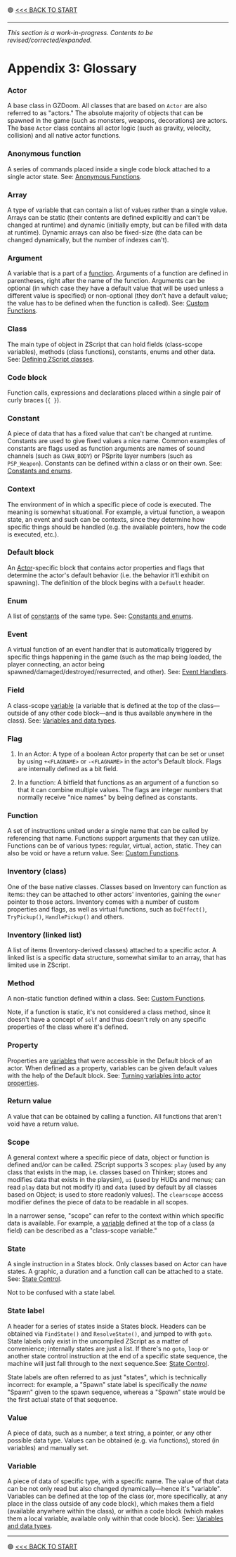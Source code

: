 🟢 [<<< BACK TO START](README.md)

---

*This section is a work-in-progress. Contents to be revised/corrected/expanded.*

# Appendix 3: Glossary

### Actor

A base class in GZDoom. All classes that are based on `Actor` are also referred to as "actors." The absolute majority of objects that can be spawned in the game (such as monsters, weapons, decorations) are actors. The base `Actor` class contains all actor logic (such as gravity, velocity, collision) and all native actor functions.

### Anonymous function

A series of commands placed inside a single code block attached to a single actor state. See: [Anonymous Functions](06_Anonymous_functions.md).

### Array

A type of variable that can contain a list of values rather than a single value. Arrays can be static (their contents are defined explicitly and can't be changed at runtime) and dynamic (initially empty, but can be filled with data at runtime). Dynamic arrays can also be fixed-size (the data can be changed dynamically, but the number of indexes can't).

### Argument

A variable that is a part of a [function](#function). Arguments of a function are defined in parentheses, right after the name of the function. Arguments can be optional (in which case they have a default value that will be used unless a different value is specified) or non-optional (they don't have a default value; the value has to be defined when the function is called). See: [Custom Functions](09_Custom_functions.md).

### Class

The main type of object in ZScript that can hold fields (class-scope variables), methods (class functions), constants, enums and other data. See: [Defining ZScript classes](02_Defining_ZScript_classes.md).

### Code block

Function calls, expressions and declarations placed within a single pair of curly braces (`{ }`).

### Constant

A piece of data that has a fixed value that can't be changed at runtime. Constants are used to give fixed values a nice name. Common examples of constants are flags used as function arguments are names of sound channels (such as `CHAN_BODY`) or PSprite layer numbers (such as `PSP_Weapon`). Constants can be defined within a class or on their own. See: [Constants and enums](14_Constants.md).

### Context

The environment of in which a specific piece of code is executed. The meaning is somewhat situational. For example, a virtual function, a weapon state, an event and such can be contexts, since they determine how specific things should be handled (e.g. the available pointers, how the code is executed, etc.).

### Default block

An [Actor](#actor)-specific block that contains actor properties and flags that determine the actor's default behavior (i.e. the behavior it'll exhibit on spawning). The definition of the block begins with a `Default` header.

### Enum

A list of [constants](#constant) of the same type. See: [Constants and enums](14_Constants.md).

### Event

A virtual function of an event handler that is automatically triggered by specific things happening in the game (such as the map being loaded, the player connecting, an actor being spawned/damaged/destroyed/resurrected, and other). See: [Event Handlers](11_Event_Handlers.md).

### Field

A class-scope [variable](#variable) (a variable that is defined at the top of the class—outside of any other code block—and is thus available anywhere in the class). See: [Variables and data types](07_Variables_and_data_types.md).

### Flag

1. In an Actor: A type of a boolean Actor property that can be set or unset by using `+<FLAGNAME>` or `-<FLAGNAME>` in the actor's Default block. Flags are internally defined as a bit field.

2. In a function: A bitfield that functions as an argument of a function so that it can combine multiple values. The flags are integer numbers that normally receive "nice names" by being defined as constants.

### Function

A set of instructions united under a single name that can be called by referencing that name. Functions support arguments that they can utilize. Functions can be of various types: regular, virtual, action, static. They can also be void or have a return value. See: [Custom Functions](09_Custom_functions.md).

### Inventory (class)

One of the base native classes. Classes based on Inventory can function as items: they can be attached to other actors' inventories, gaining the `owner` pointer to those actors. Inventory comes with a number of custom properties and flags, as well as virtual functions, such as `DoEffect()`, `TryPickup()`, `HandlePickup()` and others.

### Inventory (linked list)

A list of items (Inventory-derived classes) attached to a specific actor. A linked list is a specific data structure, somewhat similar to an array, that has limited use in ZScript.

### Method

A non-static function defined within a class. See: [Custom Functions](09_Custom_functions.md).

Note, if a function is static, it's not considered a class method, since it doesn't have a concept of `self` and thus doesn't rely on any specific properties of the class where it's defined.

### Property

Properties are [variables](#variable) that were accessible in the Default block of an actor. When defined as a property, variables can be given default values with the help of the Default block. See: [Turning variables into actor properties](#turning-variables-into-actor-properties).

### Return value

A value that can be obtained by calling a function. All functions that aren't void have a return value. 

### Scope

A general context where a specific piece of data, object or function is defined and/or can be called. ZScript supports 3 scopes: `play` (used by any class that exists in the map, i.e. classes based on Thinker; stores and modifies data that exists in the playsim), `ui` (used by HUDs and menus; can read `play` data but not modify it) and `data` (used by default by all classes based on Object; is used to store readonly values). The `clearscope` access modifier defines the piece of data to be readable in all scopes.

In a narrower sense, "scope" can refer to the context within which specific data is available. For example, a [variable](#variable) defined at the top of a class (a field) can be described as a "class-scope variable."

### State

A single instruction in a States block. Only classes based on Actor can have states. A graphic, a duration and a function call can be attached to a state. See: [State Control](A1_Flow_Control.md#state-control).

Not to be confused with a state label.

### State label

A header for a series of states inside a States block. Headers can be obtained via `FindState()` and `ResolveState()`,  and jumped to with `goto`. State labels only exist in the uncompiled ZScript as a matter of convenience; internally states are just a list. If there's no `goto`, `loop` or another state control instruction at the end of a specific state sequence, the machine will just fall through to the next sequence.See: [State Control](A1_Flow_Control.md#state-control).

State labels are often referred to as just "states", which is technically incorrect: for example, a "Spawn" state label is specifically the *name* "Spawn" given to the spawn sequence, whereas a "Spawn" state would be the first actual state of that sequence.

### Value

A piece of data, such as a number, a text string, a pointer, or any other possible data type. Values can be obtained (e.g. via functions), stored (in variables) and manually set.

### Variable

A piece of data of specific type, with a specific name. The value of that data can be not only read but also changed dynamically—hence it's "variable". Variables can be defined at the top of the class (or, more specifically, at any place in the class outside of any code block), which makes them a field (available anywhere within the class), or within a code block (which makes them a local variable, available only within that code block). See: [Variables and data types](07_Variables_and_data_types.md).

---

🟢 [<<< BACK TO START](README.md)
